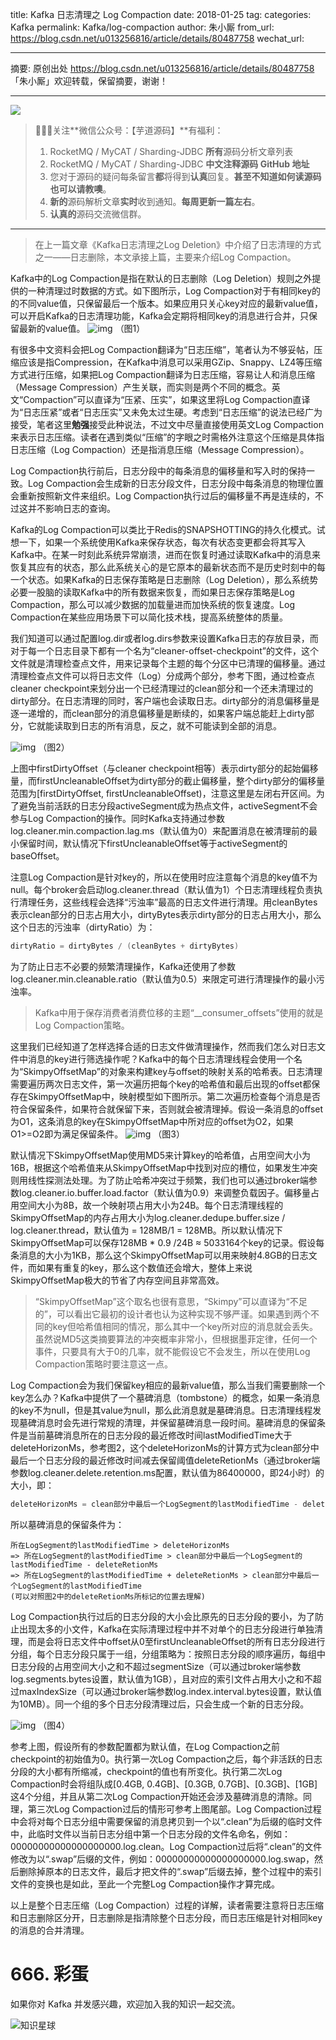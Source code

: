 title: Kafka 日志清理之 Log Compaction
date: 2018-01-25
tag: 
categories: Kafka
permalink: Kafka/log-compaction
author: 朱小厮
from_url: https://blog.csdn.net/u013256816/article/details/80487758
wechat_url: 

-------

摘要: 原创出处 https://blog.csdn.net/u013256816/article/details/80487758 「朱小厮」欢迎转载，保留摘要，谢谢！

-------

![](http://www.iocoder.cn/images/common/wechat_mp_2017_07_31.jpg)

> 🙂🙂🙂关注**微信公众号：【芋道源码】**有福利：
> 1. RocketMQ / MyCAT / Sharding-JDBC **所有**源码分析文章列表
> 2. RocketMQ / MyCAT / Sharding-JDBC **中文注释源码 GitHub 地址**
> 3. 您对于源码的疑问每条留言**都**将得到**认真**回复。**甚至不知道如何读源码也可以请教噢**。
> 4. **新的**源码解析文章**实时**收到通知。**每周更新一篇左右**。
> 5. **认真的**源码交流微信群。

-------

> 在上一篇文章《Kafka日志清理之Log Deletion》中介绍了日志清理的方式之一——日志删除，本文承接上篇，主要来介绍Log Compaction。

Kafka中的Log Compaction是指在默认的日志删除（Log Deletion）规则之外提供的一种清理过时数据的方式。如下图所示，Log Compaction对于有相同key的的不同value值，只保留最后一个版本。如果应用只关心key对应的最新value值，可以开启Kafka的日志清理功能，Kafka会定期将相同key的消息进行合并，只保留最新的value值。
![img](http://static.iocoder.cn/csdn/20180528195613195?watermark/2/text/aHR0cHM6Ly9ibG9nLmNzZG4ubmV0L3UwMTMyNTY4MTY=/font/5a6L5L2T/fontsize/400/fill/I0JBQkFCMA==/dissolve/70)
（图1）

有很多中文资料会把Log Compaction翻译为“日志压缩”，笔者认为不够妥帖，压缩应该是指Compression，在Kafka中消息可以采用GZip、Snappy、LZ4等压缩方式进行压缩，如果把Log Compaction翻译为日志压缩，容易让人和消息压缩（Message Compression）产生关联，而实则是两个不同的概念。英文“Compaction”可以直译为“压紧、压实”，如果这里将Log Compaction直译为“日志压紧”或者“日志压实”又未免太过生硬。考虑到“日志压缩”的说法已经广为接受，笔者这里**勉强**接受此种说法，不过文中尽量直接使用英文Log Compaction来表示日志压缩。读者在遇到类似“压缩”的字眼之时需格外注意这个压缩是具体指日志压缩（Log Compaction）还是指消息压缩（Message Compression）。

Log Compaction执行前后，日志分段中的每条消息的偏移量和写入时的保持一致。Log Compaction会生成新的日志分段文件，日志分段中每条消息的物理位置会重新按照新文件来组织。Log Compaction执行过后的偏移量不再是连续的，不过这并不影响日志的查询。

Kafka的Log Compaction可以类比于Redis的SNAPSHOTTING的持久化模式。试想一下，如果一个系统使用Kafka来保存状态，每次有状态变更都会将其写入Kafka中。在某一时刻此系统异常崩溃，进而在恢复时通过读取Kafka中的消息来恢复其应有的状态，那么此系统关心的是它原本的最新状态而不是历史时刻中的每一个状态。如果Kafka的日志保存策略是日志删除（Log Deletion），那么系统势必要一股脑的读取Kafka中的所有数据来恢复，而如果日志保存策略是Log Compaction，那么可以减少数据的加载量进而加快系统的恢复速度。Log Compaction在某些应用场景下可以简化技术栈，提高系统整体的质量。

我们知道可以通过配置log.dir或者log.dirs参数来设置Kafka日志的存放目录，而对于每一个日志目录下都有一个名为“cleaner-offset-checkpoint”的文件，这个文件就是清理检查点文件，用来记录每个主题的每个分区中已清理的偏移量。通过清理检查点文件可以将日志文件（Log）分成两个部分，参考下图，通过检查点cleaner checkpoint来划分出一个已经清理过的clean部分和一个还未清理过的dirty部分。在日志清理的同时，客户端也会读取日志。dirty部分的消息偏移量是逐一递增的，而clean部分的消息偏移量是断续的，如果客户端总能赶上dirty部分，它就能读取到日志的所有消息，反之，就不可能读到全部的消息。

![img](http://static.iocoder.cn/csdn/20180528195621648?watermark/2/text/aHR0cHM6Ly9ibG9nLmNzZG4ubmV0L3UwMTMyNTY4MTY=/font/5a6L5L2T/fontsize/400/fill/I0JBQkFCMA==/dissolve/70)
（图2）

上图中firstDirtyOffset（与cleaner checkpoint相等）表示dirty部分的起始偏移量，而firstUncleanableOffset为dirty部分的截止偏移量，整个dirty部分的偏移量范围为[firstDirtyOffset, firstUncleanableOffset)，注意这里是左闭右开区间。为了避免当前活跃的日志分段activeSegment成为热点文件，activeSegment不会参与Log Compaction的操作。同时Kafka支持通过参数log.cleaner.min.compaction.lag.ms（默认值为0）来配置消息在被清理前的最小保留时间，默认情况下firstUncleanableOffset等于activeSegment的baseOffset。

注意Log Compaction是针对key的，所以在使用时应注意每个消息的key值不为null。每个broker会启动log.cleaner.thread（默认值为1）个日志清理线程负责执行清理任务，这些线程会选择“污浊率”最高的日志文件进行清理。用cleanBytes表示clean部分的日志占用大小，dirtyBytes表示dirty部分的日志占用大小，那么这个日志的污浊率（dirtyRatio）为：

```java
dirtyRatio = dirtyBytes / (cleanBytes + dirtyBytes)
```

为了防止日志不必要的频繁清理操作，Kafka还使用了参数log.cleaner.min.cleanable.ratio（默认值为0.5）来限定可进行清理操作的最小污浊率。

> Kafka中用于保存消费者消费位移的主题“__consumer_offsets”使用的就是Log Compaction策略。

这里我们已经知道了怎样选择合适的日志文件做清理操作，然而我们怎么对日志文件中消息的key进行筛选操作呢？Kafka中的每个日志清理线程会使用一个名为“SkimpyOffsetMap”的对象来构建key与offset的映射关系的哈希表。日志清理需要遍历两次日志文件，第一次遍历把每个key的哈希值和最后出现的offset都保存在SkimpyOffsetMap中，映射模型如下图所示。第二次遍历检查每个消息是否符合保留条件，如果符合就保留下来，否则就会被清理掉。假设一条消息的offset为O1，这条消息的key在SkimpyOffsetMap中所对应的offset为O2，如果O1>=O2即为满足保留条件。
![img](http://static.iocoder.cn/csdn/20180528195630761?watermark/2/text/aHR0cHM6Ly9ibG9nLmNzZG4ubmV0L3UwMTMyNTY4MTY=/font/5a6L5L2T/fontsize/400/fill/I0JBQkFCMA==/dissolve/70)
（图3）

默认情况下SkimpyOffsetMap使用MD5来计算key的哈希值，占用空间大小为16B，根据这个哈希值来从SkimpyOffsetMap中找到对应的槽位，如果发生冲突则用线性探测法处理。为了防止哈希冲突过于频繁，我们也可以通过broker端参数log.cleaner.io.buffer.load.factor（默认值为0.9）来调整负载因子。偏移量占用空间大小为8B，故一个映射项占用大小为24B。每个日志清理线程的SkimpyOffsetMap的内存占用大小为log.cleaner.dedupe.buffer.size / log.cleaner.thread，默认值为 = 128MB/1 = 128MB。所以默认情况下SkimpyOffsetMap可以保存128MB * 0.9 /24B ≈ 5033164个key的记录。假设每条消息的大小为1KB，那么这个SkimpyOffsetMap可以用来映射4.8GB的日志文件，而如果有重复的key，那么这个数值还会增大，整体上来说SkimpyOffsetMap极大的节省了内存空间且非常高效。

> “SkimpyOffsetMap”这个取名也很有意思，“Skimpy”可以直译为“不足的”，可以看出它最初的设计者也认为这种实现不够严谨。如果遇到两个不同的key但哈希值相同的情况，那么其中一个key所对应的消息就会丢失。虽然说MD5这类摘要算法的冲突概率非常小，但根据墨菲定律，任何一个事件，只要具有大于0的几率，就不能假设它不会发生，所以在使用Log Compaction策略时要注意这一点。

Log Compaction会为我们保留key相应的最新value值，那么当我们需要删除一个key怎么办？Kafka中提供了一个墓碑消息（tombstone）的概念，如果一条消息的key不为null，但是其value为null，那么此消息就是墓碑消息。日志清理线程发现墓碑消息时会先进行常规的清理，并保留墓碑消息一段时间。墓碑消息的保留条件是当前墓碑消息所在的日志分段的最近修改时间lastModifiedTime大于deleteHorizonMs，参考图2，这个deleteHorizonMs的计算方式为clean部分中最后一个日志分段的最近修改时间减去保留阈值deleteRetionMs（通过broker端参数log.cleaner.delete.retention.ms配置，默认值为86400000，即24小时）的大小，即：

```java
deleteHorizonMs = clean部分中最后一个LogSegment的lastModifiedTime - deleteRetionMs
```

所以墓碑消息的保留条件为：

```
所在LogSegment的lastModifiedTime > deleteHorizonMs
=> 所在LogSegment的lastModifiedTime > clean部分中最后一个LogSegment的lastModifiedTime - deleteRetionMs
=> 所在LogSegment的lastModifiedTime + deleteRetionMs > clean部分中最后一个LogSegment的lastModifiedTime
(可以对照图2中的deleteRetionMs所标记的位置去理解)
```

Log Compaction执行过后的日志分段的大小会比原先的日志分段的要小，为了防止出现太多的小文件，Kafka在实际清理过程中并不对单个的日志分段进行单独清理，而是会将日志文件中offset从0至firstUncleanableOffset的所有日志分段进行分组，每个日志分段只属于一组，分组策略为：按照日志分段的顺序遍历，每组中日志分段的占用空间大小之和不超过segmentSize（可以通过broker端参数log.segments.bytes设置，默认值为1GB），且对应的索引文件占用大小之和不超过maxIndexSize（可以通过broker端参数log.index.interval.bytes设置，默认值为10MB）。同一个组的多个日志分段清理过后，只会生成一个新的日志分段。

![img](http://static.iocoder.cn/csdn/20180528195641722?watermark/2/text/aHR0cHM6Ly9ibG9nLmNzZG4ubmV0L3UwMTMyNTY4MTY=/font/5a6L5L2T/fontsize/400/fill/I0JBQkFCMA==/dissolve/70)
（图4）

参考上图，假设所有的参数配置都为默认值，在Log Compaction之前checkpoint的初始值为0。执行第一次Log Compaction之后，每个非活跃的日志分段的大小都有所缩减，checkpoint的值也有所变化。执行第二次Log Compaction时会将组队成[0.4GB, 0.4GB]、[0.3GB, 0.7GB]、[0.3GB]、[1GB]这4个分组，并且从第二次Log Compaction开始还会涉及墓碑消息的清除。同理，第三次Log Compaction过后的情形可参考上图尾部。Log Compaction过程中会将对每个日志分组中需要保留的消息拷贝到一个以“.clean”为后缀的临时文件中，此临时文件以当前日志分组中第一个日志分段的文件名命名，例如：00000000000000000000.log.clean。Log Compaction过后将“.clean”的文件修改为以“.swap”后缀的文件，例如：00000000000000000000.log.swap，然后删除掉原本的日志文件，最后才把文件的“.swap”后缀去掉，整个过程中的索引文件的变换也是如此，至此一个完整Log Compaction操作才算完成。

以上是整个日志压缩（Log Compaction）过程的详解，读者需要注意将日志压缩和日志删除区分开，日志删除是指清除整个日志分段，而日志压缩是针对相同key的消息的合并清理。

# 666. 彩蛋

如果你对 Kafka 并发感兴趣，欢迎加入我的知识一起交流。

![知识星球](http://www.iocoder.cn/images/Architecture/2017_12_29/01.png)